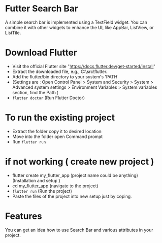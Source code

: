 # Futter Search Bar
A simple search bar is implemented using a TextField widget. You can combine it with other widgets to enhance the UI, like AppBar, ListView, or ListTile.

# Download Flutter
- Visit the official Flutter site "https://docs.flutter.dev/get-started/install"
- Extract the downloaded file, e.g., C:\src\flutter.
- Add the flutter/bin directory to your system's 'PATH' 
- (Settings are  : Open Control Panel > System and Security > System > Advanced system settings > Environment Variables > System variables section, find the Path )
- `flutter doctor` (Run Flutter Doctor)

# To run the existing project
- Extract the folder copy it to desired location
- Move into the folder open Command prompt
- Run `flutter run`
  
# if not working ( create new project )
- flutter create my_flutter_app (project name could be anything) (Installation and setup )
- cd my_flutter_app (navigate to the project)
- `flutter run` (Run the project)
- Paste the files of the project into new setup just by coping.

# Features
You can get an idea how to use Search Bar and various attributes in your project.
